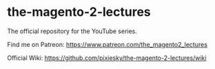 # the-magento-2-lectures
The official repository for the YouTube series.

Find me on Patreon: https://www.patreon.com/the_magento2_lectures

Official Wiki: https://github.com/pixiesky/the-magento-2-lectures/wiki
